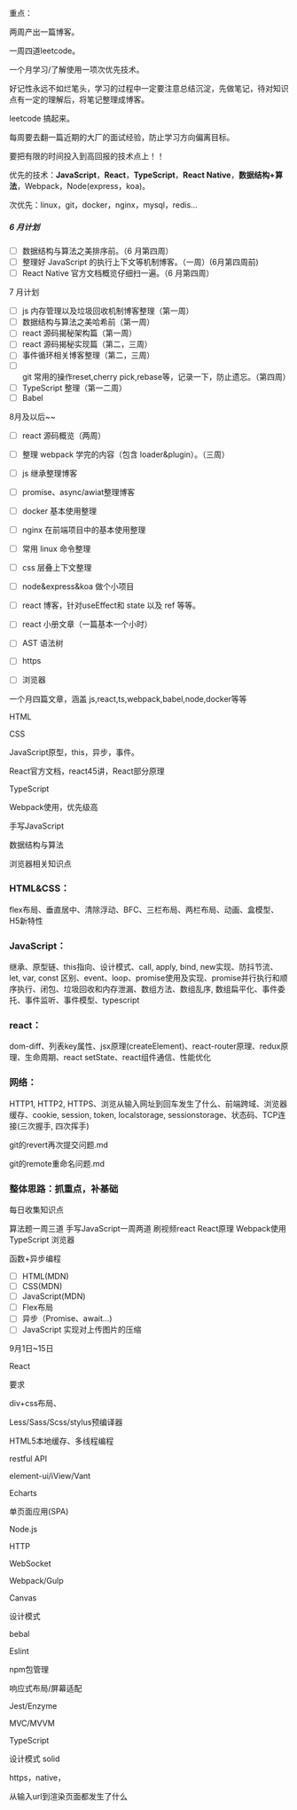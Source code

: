重点：

两周产出一篇博客。

一周四道leetcode。



一个月学习/了解使用一项次优先技术。

好记性永远不如烂笔头，学习的过程中一定要注意总结沉淀，先做笔记，待对知识点有一定的理解后，将笔记整理成博客。

leetcode 搞起来。

每周要去翻一篇近期的大厂的面试经验，防止学习方向偏离目标。

要把有限的时间投入到高回报的技术点上！！

优先的技术：**JavaScript**，**React**，**TypeScript**，**React Native**，**数据结构+算法**，Webpack，Node(express，koa)。

次优先：linux，git，docker，nginx，mysql，redis...



##### 6 月计划

- [ ] 数据结构与算法之美排序前。（6 月第四周）
- [ ] 整理好 JavaScript 的执行上下文等机制博客。（一周）(6月第四周前)
- [ ] React Native 官方文档概览仔细扫一遍。（6 月第四周）

7 月计划

- [ ] js 内存管理以及垃圾回收机制博客整理（第一周）
- [ ] 数据结构与算法之美哈希前（第一周）
- [ ] react 源码揭秘架构篇（第一周）
- [ ] react 源码揭秘实现篇（第二，三周）
- [ ] 事件循环相关博客整理（第二，三周）
- [ ] git 常用的操作reset,cherry pick,rebase等，记录一下，防止遗忘。（第四周）
- [ ] TypeScript 整理（第一二周）
- [ ] Babel

8月及以后~~

- [ ] react 源码概览（两周）
- [ ] 整理 webpack 学完的内容（包含 loader&plugin）。（三周）
- [ ] js 继承整理博客
- [ ] promise、async/awiat整理博客
- [ ] docker 基本使用整理
- [ ] nginx 在前端项目中的基本使用整理
- [ ] 常用 linux 命令整理
- [ ] css 层叠上下文整理
- [ ] node&express&koa 做个小项目
- [ ] react 博客，针对useEffect和 state 以及 ref 等等。
- [ ] react 小册文章（一篇基本一个小时）
- [ ] AST 语法树
- [ ] https
- [ ] 浏览器



一个月四篇文章，涵盖 js,react,ts,webpack,babel,node,docker等等






HTML

CSS

JavaScript原型，this，异步，事件。

React官方文档，react45讲，React部分原理

TypeScript

Webpack使用，优先级高

手写JavaScript

数据结构与算法

浏览器相关知识点



### HTML&CSS：

flex布局、垂直居中、清除浮动、BFC、三栏布局、两栏布局、动画、盒模型、H5新特性

### JavaScript：

继承、原型链、this指向、设计模式、call, apply, bind, new实现、防抖节流、let, var, const 区别、event、loop、promise使用及实现、promise并行执行和顺序执行、闭包、垃圾回收和内存泄漏、数组方法、数组乱序, 数组扁平化、事件委托、事件监听、事件模型、typescript

### react：

dom-diff、列表key属性、jsx原理(createElement)、react-router原理、redux原理、生命周期、react setState、react组件通信、性能优化

### 网络：

HTTP1, HTTP2, HTTPS、浏览从输入网址到回车发生了什么、前端跨域、浏览器缓存、cookie, session, token, localstorage, sessionstorage、状态码、TCP连接(三次握手, 四次挥手)



git的revert再次提交问题.md

git的remote重命名问题.md


### 整体思路：抓重点，补基础

每日收集知识点

算法题一周三道
手写JavaScript一周两道
刷视频react
React原理
Webpack使用
TypeScript
浏览器





函数+异步编程

- [ ] HTML(MDN)
- [ ] CSS(MDN)
- [ ] JavaScript(MDN)
- [ ] Flex布局
- [ ] 异步（Promise、await...)
- [ ] JavaScript 实现对上传图片的压缩

9月1日~15日

React


要求

div+css布局、

Less/Sass/Scss/stylus预编译器

HTML5本地缓存、多线程编程

restful API

element-ui/iView/Vant

Echarts

单页面应用(SPA)

Node.js

HTTP

WebSocket

Webpack/Gulp

Canvas

设计模式

bebal

Eslint

npm包管理

响应式布局/屏幕适配

Jest/Enzyme

MVC/MVVM

TypeScript

设计模式 solid

https，native，

从输入url到渲染页面都发生了什么
